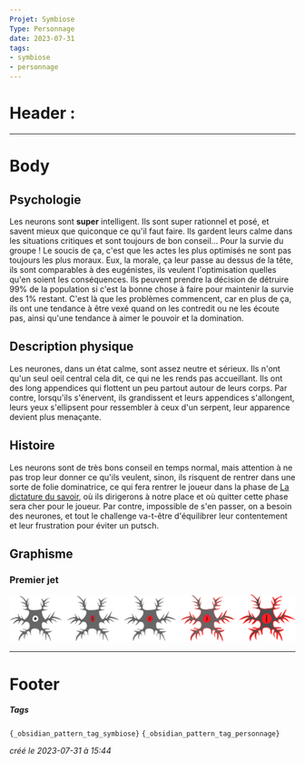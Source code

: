 ```yaml
---
Projet: Symbiose
Type: Personnage
date: 2023-07-31
tags:
- symbiose
- personnage
---
```

   
# Header :   
   
   
-------------------------------------------------------------------------------   
# Body   
   
## Psychologie   
   
Les neurons sont **super** intelligent. Ils sont super rationnel et posé, et savent mieux que quiconque ce qu'il faut faire. Ils gardent leurs calme dans les situations critiques et sont toujours de bon conseil... Pour la survie du groupe ! Le soucis de ça, c'est que les actes les plus optimisés ne sont pas toujours les plus moraux. Eux, la morale, ça leur passe au dessus de la tête, ils sont comparables à des eugénistes, ils veulent l'optimisation quelles qu'en soient les conséquences. Ils peuvent prendre la décision de détruire 99% de la population si c'est la bonne chose à faire pour maintenir la survie des 1% restant. C'est là que les problèmes commencent, car en plus de ça, ils ont une tendance à être vexé quand on les contredit ou ne les écoute pas, ainsi qu'une tendance à aimer le pouvoir et la domination.   
   
## Description physique   
   
Les neurones, dans un état calme, sont assez neutre et sérieux. Ils n'ont qu'un seul oeil central cela dit, ce qui ne les rends pas accueillant. Ils ont des long appendices qui flottent un peu partout autour de leurs corps. Par contre, lorsqu'ils s'énervent, ils grandissent et leurs appendices s'allongent, leurs yeux s'ellipsent pour ressembler à ceux d'un serpent, leur apparence devient plus menaçante.    
   
## Histoire   
   
Les neurons sont de très bons conseil en temps normal, mais attention à ne pas trop leur donner ce qu'ils veulent, sinon, ils risquent de rentrer dans une sorte de folie dominatrice, ce qui fera rentrer le joueur dans la phase de [La dictature du savoir](../../../../../Cr%C3%A9ations/Symbiose/GameDesign/Sc%C3%A9nario/Histoire/Secondaires/La%20dictature%20du%20savoir.md), où ils dirigerons à notre place et où quitter cette phase sera cher pour le joueur. Par contre, impossible de s'en passer, on a besoin des neurones, et tout le challenge va-t-être d'équilibrer leur contentement et leur frustration pour éviter un putsch.    
## Graphisme   
### Premier jet   
![](../../../../../z-Ressources/Images/Symbiose/Personnages/SpriteSheet%20Neurone%201.png)   
   
   
---------------------------------------------------------------------------   
# Footer   
   
##### Tags   
`{_obsidian_pattern_tag_symbiose}` `{_obsidian_pattern_tag_personnage}`    
   
*créé le 2023-07-31 à 15:44*